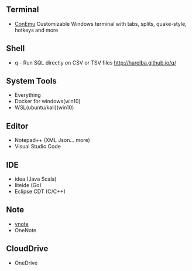 ## Terminal
 * [ConEmu](https://github.com/Maximus5/ConEmu) Customizable Windows terminal with tabs, splits, quake-style, hotkeys and more
## Shell
 * q - Run SQL directly on CSV or TSV files http://harelba.github.io/q/
 
## System Tools
 * Everything
 * Docker for windows(win10)
 * WSL(ubuntu/kali)(win10)
 
## Editor
 * Notepad++ (XML Json... more)
 * Visual Studio Code
 
## IDE
 * idea (Java Scala)
 * liteide (Go)
 * Eclipse CDT (C/C++)

## Note
 * [vnote](https://github.com/tamlok/vnote)
 * OneNote
 
## CloudDrive
 * OneDrive
